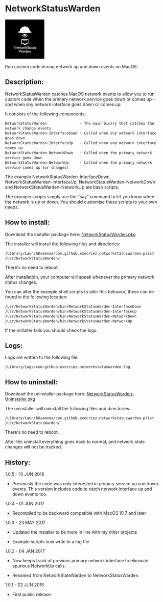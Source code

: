 # NetworkStatusWarden
![Logo](images/NetworkStatusWarden.jpg "Logo")

Run custom code during network up and down events on MacOS.

## Description:

NetworkStatusWarden catches MacOS network events to allow you to run custom code when the primary network service goes down or comes up - and when any network interface goes down or comes up.

It consists of the following components:

	NetworkStatusWarden               - The main binary that catches the network change events
	NetworkStatusWarden-InterfaceDown - Called when any network interface goes down
	NetworkStatusWarden-InterfaceUp   - Called when any network interface comes up
	NetworkStatusWarden-NetworkDown   - Called when the primary network service goes down
	NetworkStatusWarden-NetworkUp     - Called when the primary network service comes up (or changes)

The example NetworkStatusWarden-InterfaceDown, NetworkStatusWarden-InterfaceUp, NetworkStatusWarden-NetworkDown and NetworkStatusWarden-NetworkUp are bash scripts.

The example scripts simply use the "say" command to let you know when the network is up or down. You should customise these scripts to your own needs.


## How to install:

Download the installer package here: [NetworkStatusWarden.pkg](https://raw.githubusercontent.com/execriez/LabWarden/master/SupportFiles/NetworkStatusWarden.pkg "NetworkStatusWarden.pkg") 

The installer will install the following files and directories:

	/Library/LaunchDaemons/com.github.execriez.networkstatuswarden.plist
	/usr/NetworkStatusWarden/

There's no need to reboot.

After installation, your computer will speak whenever the primary network status changes.

You can alter the example shell scripts to alter this behavior, these can be found in the following location:

	/usr/NetworkStatusWarden/bin/NetworkStatusWarden-InterfaceDown
	/usr/NetworkStatusWarden/bin/NetworkStatusWarden-InterfaceUp
	/usr/NetworkStatusWarden/bin/NetworkStatusWarden-NetworkDown
	/usr/NetworkStatusWarden/bin/NetworkStatusWarden-NetworkUp

If the installer fails you should check the logs.

## Logs:

Logs are written to the following file:

	/Library/Logs/com.github.execriez.networkstatuswarden.log

## How to uninstall:

Download the uninstaller package here: [NetworkStatusWarden-Uninstaller.pkg](https://raw.githubusercontent.com/execriez/LabWarden/master/SupportFiles/NetworkStatusWarden-Uninstaller.pkg "NetworkStatusWarden-Uninstaller.pkg") 

The uninstaller will uninstall the following files and directories:

	/Library/LaunchDaemons/com.github.execriez.networkstatuswarden.plist
	/usr/NetworkStatusWarden/

There's no need to reboot.

After the uninstall everything goes back to normal, and network state changes will not be tracked.

## History:

1.0.5 - 10 JUN 2018

* Previously the code was only interested in primary service up and down events. This version includes code to catch network interface up and down events too.

1.0.4 - 01 JUN 2017

* Recompiled to be backward compatible with MacOS 10.7 and later

1.0.3 - 23 MAY 2017

* Updated the installer to be more in line with my other projects

* Example scripts now write to a log file

1.0.2 - 04 JAN 2017

* Now keeps track of previous primary network interface to eliminate spurious NetworkUp calls.
 
* Renamed from NetworkStateWarden to NetworkStatusWarden.

1.0.1 - 02 JUN 2016

* First public release.
